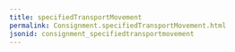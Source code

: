 ```yaml
---
title: specifiedTransportMovement
permalink: Consignment.specifiedTransportMovement.html
jsonid: consignment_specifiedtransportmovement
---
```

